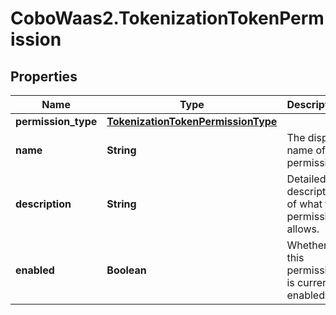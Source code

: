 # CoboWaas2.TokenizationTokenPermission

## Properties

Name | Type | Description | Notes
------------ | ------------- | ------------- | -------------
**permission_type** | [**TokenizationTokenPermissionType**](TokenizationTokenPermissionType.md) |  | 
**name** | **String** | The display name of the permission. | 
**description** | **String** | Detailed description of what this permission allows. | 
**enabled** | **Boolean** | Whether this permission is currently enabled. | 


